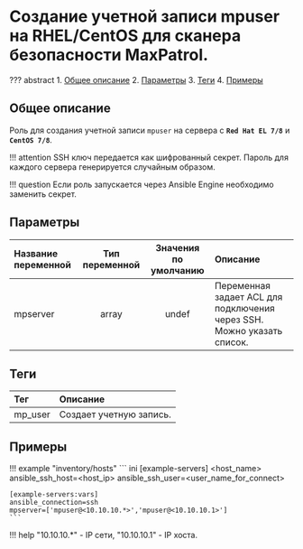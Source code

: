# Cозданиe учетной записи mpuser на RHEL/CentOS для сканера безопасности MaxPatrol.

??? abstract
    1. [Общее описание](#общее-описание)
    2. [Параметры](#параметры)
    3. [Теги](#теги)
    4. [Примеры](#примеры)

## Общее описание
Роль для создания учетной записи `mpuser` на сервера с **``Red Hat EL 7/8``** и **``CentOS 7/8``**.

!!! attention
    SSH ключ передается как шифрованный секрет. Пароль для каждого сервера генерируется случайным образом.

!!! question
    Если роль запускается через Ansible Engine необходимо заменить секрет.

## Параметры
|Название переменной  | Тип переменной | Значения по умолчанию | Описание                                                               |
|:--------------------|:--------------:|:---------------------:|:-----------------------------------------------------------------------|
|mpserver             | array          | undef                 | Переменная задает ACL для подключения через SSH. Можно указать список. |

## Теги
|Тег                  | Описание                                          |
|:--------------------|:--------------------------------------------------|
|mp_user              | Создает учетную запись.                           |

## Примеры

!!! example "inventory/hosts"
    ``` ini
    [example-servers]
    <host_name> ansible_ssh_host=<host_ip> ansible_ssh_user=<user_name_for_connect>

    [example-servers:vars]
    ansible_connection=ssh
    mpserver=['mpuser@<10.10.10.*>','mpuser@<10.10.10.1>']
    ```

!!! help
    "10.10.10.*" - IP сети, "10.10.10.1" - IP хоста.

